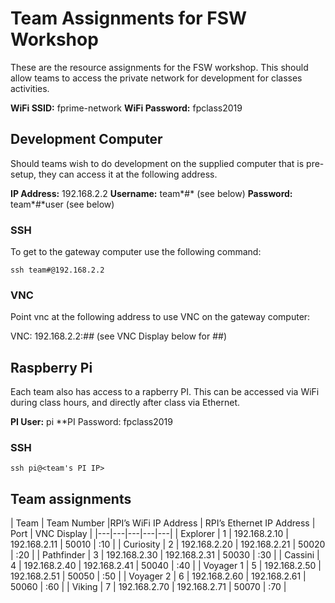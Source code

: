 # Team Assignments for FSW Workshop

These are the resource assignments for the FSW workshop. This should allow teams to access the private network for
development for classes activities. 

**WiFi SSID:** fprime-network
**WiFi Password:** fpclass2019

## Development Computer

Should teams wish to do development on the supplied computer that is pre-setup, they can access it at the following
address.

**IP Address:** 192.168.2.2
**Username:** team*#*  (see below)
**Password:** team*#*user (see below)

### SSH

To get to the gateway computer use the following command:
```
ssh team#@192.168.2.2
```

### VNC

Point vnc at the following address to use VNC on the gateway computer:

VNC: 192.168.2.2:*##* (see VNC Display below for ##)

## Raspberry Pi

Each team also has access to a rapberry PI. This can be accessed via WiFi during class hours, and directly after
class via Ethernet.

**PI User:** pi
**PI Password: fpclass2019


### SSH
```
ssh pi@<team's PI IP>
```

## Team assignments


| Team | Team Number |RPI’s WiFi IP Address | RPI’s Ethernet IP Address | Port | VNC Display |
|---|---|---|---|---|
| Explorer | 1 | 192.168.2.10 | 192.168.2.11 | 50010 | :10 |
| Curiosity | 2 | 192.168.2.20 | 192.168.2.21 | 50020 | :20 |
| Pathfinder | 3 | 192.168.2.30 | 192.168.2.31 | 50030 | :30 |
| Cassini | 4 | 192.168.2.40 | 192.168.2.41 | 50040 | :40 |
| Voyager 1 | 5 | 192.168.2.50 | 192.168.2.51 | 50050 | :50 |
| Voyager 2 | 6 | 192.168.2.60 | 192.168.2.61 | 50060 | :60 |
| Viking | 7 | 192.168.2.70 | 192.168.2.71 | 50070 | :70 |
